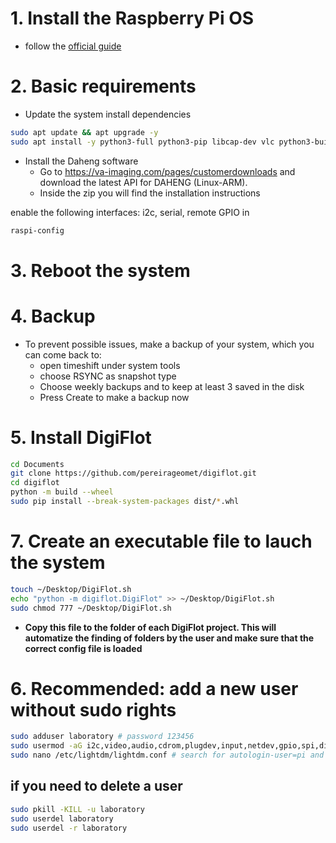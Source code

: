# 1. Install the Raspberry Pi OS
- follow the [official guide](https://www.raspberrypi.com/software/) 

# 2. Basic requirements
- Update the system install dependencies

```bash
sudo apt update && apt upgrade -y
sudo apt install -y python3-full python3-pip libcap-dev vlc python3-build python3-picamera2 python3-pyqt5 xterm timeshift
```

- Install the Daheng software
    - Go to https://va-imaging.com/pages/customerdownloads and download the latest API for DAHENG (Linux-ARM). 
    - Inside the zip you will find the installation instructions 

enable the following interfaces: i2c, serial, remote GPIO in
```bash
raspi-config 
```
# 3. Reboot the system

# 4. Backup
- To prevent possible issues, make a backup of your system, which you can come back to:
    - open timeshift under system tools
    - choose RSYNC as snapshot type
    - Choose weekly backups and to keep at least 3 saved in the disk
    - Press Create to make a backup now

# 5. Install DigiFlot

```bash
cd Documents
git clone https://github.com/pereirageomet/digiflot.git
cd digiflot
python -m build --wheel
sudo pip install --break-system-packages dist/*.whl
```

# 7. Create an executable file to lauch the system

```bash
touch ~/Desktop/DigiFlot.sh
echo "python -m digiflot.DigiFlot" >> ~/Desktop/DigiFlot.sh  
sudo chmod 777 ~/Desktop/DigiFlot.sh
```
- **Copy this file to the folder of each DigiFlot project. This will automatize the finding of folders by the user and make sure that the correct config file is loaded**

# 6. Recommended: add a new user without sudo rights

```bash
sudo adduser laboratory # password 123456
sudo usermod -aG i2c,video,audio,cdrom,plugdev,input,netdev,gpio,spi,dialout laboratory
sudo nano /etc/lightdm/lightdm.conf # search for autologin-user=pi and change the user to laboratory -> this makes the system automatically login to this user, easing the work
```

## if you need to delete a user
```bash
sudo pkill -KILL -u laboratory
sudo userdel laboratory
sudo userdel -r laboratory
```